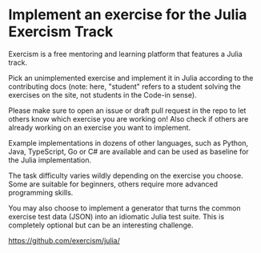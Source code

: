 # Implement an exercise for the Julia Exercism Track

Exercism is a free mentoring and learning platform that features a Julia track.

Pick an unimplemented exercise and implement it in Julia according to the contributing docs (note: here, "student" refers to a student solving the exercises on the site, not students in the Code-in sense).

Please make sure to open an issue or draft pull request in the repo to let others know which exercise you are working on! Also check if others are already working on an exercise you want to implement.

Example implementations in dozens of other languages, such as Python, Java, TypeScript, Go or C# are available and can be used as baseline for the Julia implementation.

The task difficulty varies wildly depending on the exercise you choose. Some are suitable for beginners, others require more advanced programming skills.

You may also choose to implement a generator that turns the common exercise test data (JSON) into an idiomatic Julia test suite. This is completely optional but can be an interesting challenge.

https://github.com/exercism/julia/